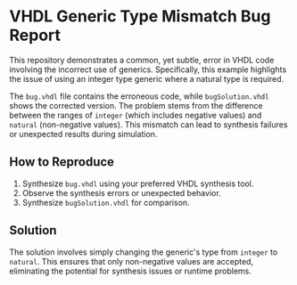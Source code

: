 # VHDL Generic Type Mismatch Bug Report

This repository demonstrates a common, yet subtle, error in VHDL code involving the incorrect use of generics.  Specifically, this example highlights the issue of using an integer type generic where a natural type is required. 

The `bug.vhdl` file contains the erroneous code, while `bugSolution.vhdl` shows the corrected version. The problem stems from the difference between the ranges of `integer` (which includes negative values) and `natural` (non-negative values).  This mismatch can lead to synthesis failures or unexpected results during simulation.

## How to Reproduce

1.  Synthesize `bug.vhdl` using your preferred VHDL synthesis tool.
2.  Observe the synthesis errors or unexpected behavior.
3.  Synthesize `bugSolution.vhdl` for comparison.

## Solution

The solution involves simply changing the generic's type from `integer` to `natural`. This ensures that only non-negative values are accepted, eliminating the potential for synthesis issues or runtime problems.